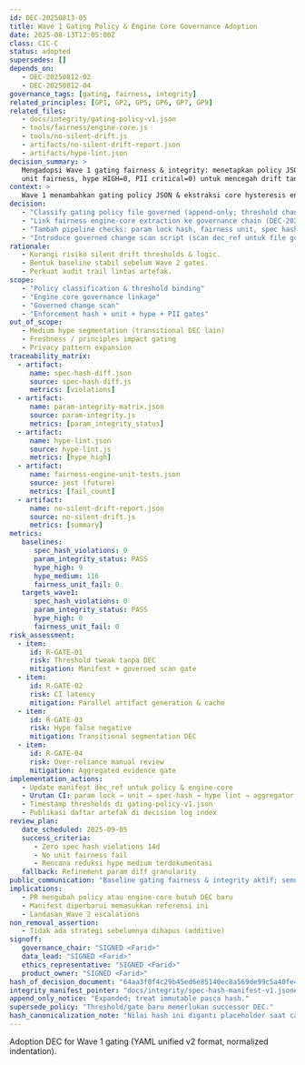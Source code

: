 ```yaml
---
id: DEC-20250813-05
title: Wave 1 Gating Policy & Engine Core Governance Adoption
date: 2025-08-13T12:05:00Z
class: CIC-C
status: adopted
supersedes: []
depends_on:
   - DEC-20250812-02
   - DEC-20250812-04
governance_tags: [gating, fairness, integrity]
related_principles: [GP1, GP2, GP5, GP6, GP7, GP9]
related_files:
   - docs/integrity/gating-policy-v1.json
   - tools/fairness/engine-core.js
   - tools/no-silent-drift.js
   - artifacts/no-silent-drift-report.json
   - artifacts/hype-lint.json
decision_summary: >
   Mengadopsi Wave 1 gating fairness & integrity: menetapkan policy JSON & core engine governed + verifikasi otomatis (spec hash, param lock,
   unit fairness, hype HIGH=0, PII critical=0) untuk mencegah drift tanpa audit.
context: >
   Wave 1 menambahkan gating policy JSON & ekstraksi core hysteresis engine; keduanya perlu governance agar perubahan threshold / logic tersign-off.
decision:
   - "Classify gating policy file governed (append-only; threshold change => DEC baru referensi id ini)."
   - "Link fairness engine-core extraction ke governance chain (DEC-20250812-02 + DEC ini)."
   - "Tambah pipeline checks: param lock hash, fairness unit, spec hash=0 violation, hype HIGH=0, PII critical=0."
   - "Introduce governed change scan script (scan dec_ref untuk file governed)."
rationale:
   - Kurangi risiko silent drift thresholds & logic.
   - Bentuk baseline stabil sebelum Wave 2 gates.
   - Perkuat audit trail lintas artefak.
scope:
   - "Policy classification & threshold binding"
   - "Engine core governance linkage"
   - "Governed change scan"
   - "Enforcement hash + unit + hype + PII gates"
out_of_scope:
   - Medium hype segmentation (transitional DEC lain)
   - Freshness / principles impact gating
   - Privacy pattern expansion
traceability_matrix:
  - artifact:
     name: spec-hash-diff.json
     source: spec-hash-diff.js
     metrics: [violations]
  - artifact:
     name: param-integrity-matrix.json
     source: param-integrity.js
     metrics: [param_integrity_status]
  - artifact:
     name: hype-lint.json
     source: hype-lint.js
     metrics: [hype_high]
  - artifact:
     name: fairness-engine-unit-tests.json
     source: jest (future)
     metrics: [fail_count]
  - artifact:
     name: no-silent-drift-report.json
     source: no-silent-drift.js
     metrics: [summary]
metrics:
   baselines:
      spec_hash_violations: 0
      param_integrity_status: PASS
      hype_high: 9
      hype_medium: 116
      fairness_unit_fail: 0
   targets_wave1:
      spec_hash_violations: 0
      param_integrity_status: PASS
      hype_high: 0
      fairness_unit_fail: 0
risk_assessment:
  - item:
     id: R-GATE-01
     risk: Threshold tweak tanpa DEC
     mitigation: Manifest + governed scan gate
  - item:
     id: R-GATE-02
     risk: CI latency
     mitigation: Parallel artifact generation & cache
  - item:
     id: R-GATE-03
     risk: Hype false negative
     mitigation: Transitional segmentation DEC
  - item:
     id: R-GATE-04
     risk: Over-reliance manual review
     mitigation: Aggregated evidence gate
implementation_actions:
   - Update manifest dec_ref untuk policy & engine-core
   - Urutan CI: param lock → unit → spec-hash → hype lint → aggregator
   - Timestamp thresholds di gating-policy-v1.json
   - Publikasi daftar artefak di decision log index
review_plan:
   date_scheduled: 2025-09-05
   success_criteria:
      - Zero spec hash violations 14d
      - No unit fairness fail
      - Rencana reduksi hype medium terdokumentasi
   fallback: Refinement param diff granularity
public_communication: "Baseline gating fairness & integrity aktif; semua perubahan threshold/core logic wajib DEC & lulus bukti otomatis."
implications:
   - PR mengubah policy atau engine-core butuh DEC baru
   - Manifest diperbarui memasukkan referensi ini
   - Landasan Wave 2 escalations
non_removal_assertion:
   - Tidak ada strategi sebelumnya dihapus (additive)
signoff:
   governance_chair: "SIGNED <Farid>"
   data_lead: "SIGNED <Farid>"
   ethics_representative: "SIGNED <Farid>"
   product_owner: "SIGNED <Farid>"
hash_of_decision_document: "64aa3f0f4c29b45ed6e85140ec8a569de99c5a40fe48aaa9f6ea8d64e82c99ed"
integrity_manifest_pointer: "docs/integrity/spec-hash-manifest-v1.json#files[path=docs/governance/dec/DEC-20250813-05-gating-policy-wave1-adoption.md]"
append_only_notice: "Expanded; treat immutable pasca hash."
supersede_policy: "Threshold/gate baru memerlukan successor DEC."
hash_canonicalization_note: "Nilai hash ini diganti placeholder saat canonicalization."
---
```

Adoption DEC for Wave 1 gating (YAML unified v2 format, normalized indentation).
